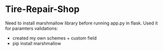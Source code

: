 # Tire-Repair-Shop

Need to install marshmallow library before running app.py in flask.
Used it for paramters validations:
 - created my own schemes + custom field
 - pip install marshmallow
